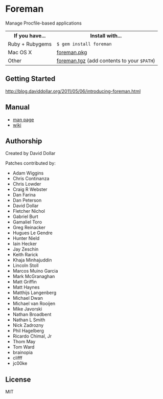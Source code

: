 # Foreman

Manage Procfile-based applications

<table>
  <tr>
    <th>If you have...</th>
    <th>Install with...</th>
  </tr>
  <tr>
    <td>Ruby + Rubygems</td>
    <td style="text-align: left"><code>$ gem install foreman</code></td>
  </tr>
  <tr>
    <td>Mac OS X</td>
    <td style="text-align: left"><a href="http://assets.foreman.io/foreman/foreman.pkg">foreman.pkg</a></td>
  </tr>
  <tr>
    <td>Other</td>
    <td style="text-align: left"><a href="http://assets.foreman.io/foreman/foreman.tgz">foreman.tgz</a> (add contents to your <code>$PATH</code>)</td>
  </tr>
</table>

## Getting Started

http://blog.daviddollar.org/2011/05/06/introducing-foreman.html

## Manual

* [man page](http://ddollar.github.com/foreman)
* [wiki](http://github.com/ddollar/foreman/wiki)

## Authorship

Created by David Dollar

Patches contributed by:

* Adam Wiggins
* Chris Continanza
* Chris Lowder
* Craig R Webster
* Dan Farina
* Dan Peterson
* David Dollar
* Fletcher Nichol
* Gabriel Burt
* Gamaliel Toro
* Greg Reinacker
* Hugues Le Gendre
* Hunter Nield
* Iain Hecker
* Jay Zeschin
* Keith Rarick
* Khaja Minhajuddin
* Lincoln Stoll
* Marcos Muino Garcia
* Mark McGranaghan
* Matt Griffin
* Matt Haynes
* Matthijs Langenberg
* Michael Dwan
* Michael van Rooijen
* Mike Javorski
* Nathan Broadbent
* Nathan L Smith
* Nick Zadrozny
* Phil Hagelberg
* Ricardo Chimal, Jr
* Thom May
* Tom Ward
* brainopia
* clifff
* jc00ke

## License

MIT
